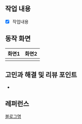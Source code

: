 ## 작업 내용
- [x] 작업내용

## 동작 화면

| 화면1 | 화면2 |
| -------- | -------- |
| <img src=""> | <img src=""> |

## 고민과 해결 및 리뷰 포인트
- 

## 레퍼런스
[블로그명]("블로그링크")
